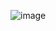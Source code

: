 ![image](https://github.com/ZR-Scripting-Squad/.github/assets/157523173/b96b2597-1d93-4cbe-8d56-1937d8b4bcd1)
